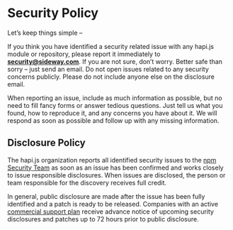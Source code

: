 # Security Policy

Let’s keep things simple –

If you think you have identified a security related issue with any hapi.js module or repository, please report it immediately to **security@sideway.com**. If you are not sure, don’t worry. Better safe than sorry – just send an email. Do not open issues related to any security concerns publicly. Please do not include anyone else on the disclosure email.

When reporting an issue, include as much information as possible, but no need to fill fancy forms or answer tedious questions. Just tell us what you found, how to reproduce it, and any concerns you have about it. We will respond as soon as possible and follow up with any missing information.

## Disclosure Policy

The hapi.js organization reports all identified security issues to the [npm Security Team](https://www.npmjs.com/advisories) as soon as an issue has been confirmed and works closely to issue responsible disclosures. When issues are disclosed, the person or team responsible for the discovery receives full credit.

In general, public disclosure are made after the issue has been fully identified and a patch is ready to be released. Companies with an active [commercial support plan]( https://hapi.dev/support/) receive advance notice of upcoming security disclosures and patches up to 72 hours prior to public disclosure.
